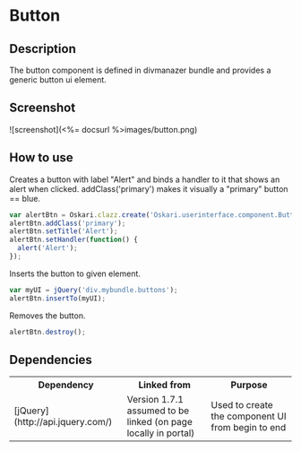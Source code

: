 # Button

## Description

The button component is defined in divmanazer bundle and provides a generic button ui element.

## Screenshot

![screenshot](<%= docsurl %>images/button.png)

## How to use

Creates a button with label "Alert" and binds a handler to it that shows an alert when clicked. addClass('primary') makes it visually a "primary" button == blue.

```javascript
var alertBtn = Oskari.clazz.create('Oskari.userinterface.component.Button');
alertBtn.addClass('primary');
alertBtn.setTitle('Alert');
alertBtn.setHandler(function() {
  alert('Alert');
});
```

Inserts the button to given element.

```javascript
var myUI = jQuery('div.mybundle.buttons');
alertBtn.insertTo(myUI);
```

Removes the button.

```javascript
alertBtn.destroy();
```

## Dependencies

<table>
  <tr>
    <th>Dependency</th><th>Linked from</th><th>Purpose</th>
  </tr>
  <tr>
    <td> [jQuery](http://api.jquery.com/) </td>
    <td> Version 1.7.1 assumed to be linked (on page locally in portal) </td>
    <td> Used to create the component UI from begin to end</td>
  </tr>
</table>

